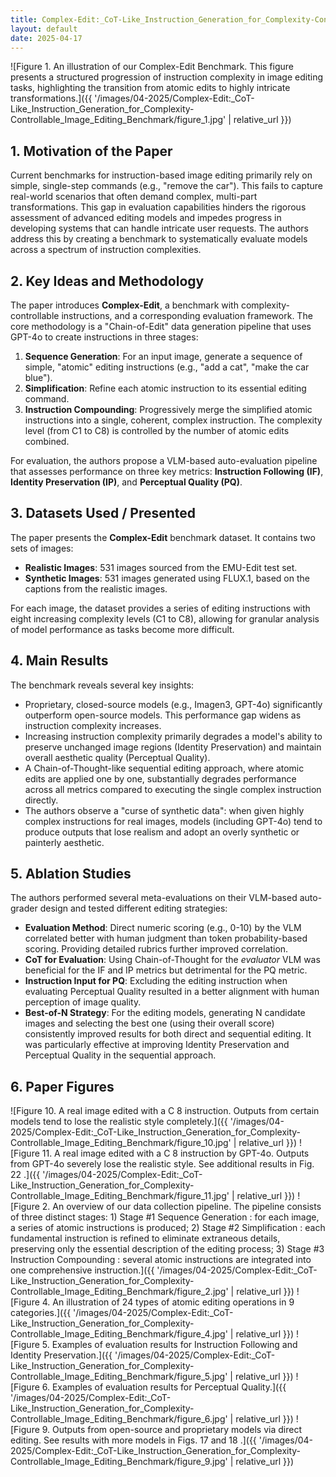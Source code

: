 ```yaml
---
title: Complex-Edit:_CoT-Like_Instruction_Generation_for_Complexity-Controllable_Image_Editing_Benchmark
layout: default
date: 2025-04-17
---
```

![Figure 1. An illustration of our Complex-Edit Benchmark. This figure presents a structured progression of instruction complexity in image editing tasks, highlighting the transition from atomic edits to highly intricate transformations.]({{ '/images/04-2025/Complex-Edit:_CoT-Like_Instruction_Generation_for_Complexity-Controllable_Image_Editing_Benchmark/figure_1.jpg' | relative_url }})
## 1. Motivation of the Paper
Current benchmarks for instruction-based image editing primarily rely on simple, single-step commands (e.g., "remove the car"). This fails to capture real-world scenarios that often demand complex, multi-part transformations. This gap in evaluation capabilities hinders the rigorous assessment of advanced editing models and impedes progress in developing systems that can handle intricate user requests. The authors address this by creating a benchmark to systematically evaluate models across a spectrum of instruction complexities.

## 2. Key Ideas and Methodology
The paper introduces **Complex-Edit**, a benchmark with complexity-controllable instructions, and a corresponding evaluation framework. The core methodology is a "Chain-of-Edit" data generation pipeline that uses GPT-4o to create instructions in three stages:
1.  **Sequence Generation**: For an input image, generate a sequence of simple, "atomic" editing instructions (e.g., "add a cat", "make the car blue").
2.  **Simplification**: Refine each atomic instruction to its essential editing command.
3.  **Instruction Compounding**: Progressively merge the simplified atomic instructions into a single, coherent, complex instruction. The complexity level (from C1 to C8) is controlled by the number of atomic edits combined.

For evaluation, the authors propose a VLM-based auto-evaluation pipeline that assesses performance on three key metrics: **Instruction Following (IF)**, **Identity Preservation (IP)**, and **Perceptual Quality (PQ)**.

## 3. Datasets Used / Presented
The paper presents the **Complex-Edit** benchmark dataset. It contains two sets of images:
*   **Realistic Images**: 531 images sourced from the EMU-Edit test set.
*   **Synthetic Images**: 531 images generated using FLUX.1, based on the captions from the realistic images.

For each image, the dataset provides a series of editing instructions with eight increasing complexity levels (C1 to C8), allowing for granular analysis of model performance as tasks become more difficult.

## 4. Main Results
The benchmark reveals several key insights:
*   Proprietary, closed-source models (e.g., Imagen3, GPT-4o) significantly outperform open-source models. This performance gap widens as instruction complexity increases.
*   Increasing instruction complexity primarily degrades a model's ability to preserve unchanged image regions (Identity Preservation) and maintain overall aesthetic quality (Perceptual Quality).
*   A Chain-of-Thought-like sequential editing approach, where atomic edits are applied one by one, substantially degrades performance across all metrics compared to executing the single complex instruction directly.
*   The authors observe a "curse of synthetic data": when given highly complex instructions for real images, models (including GPT-4o) tend to produce outputs that lose realism and adopt an overly synthetic or painterly aesthetic.

## 5. Ablation Studies
The authors performed several meta-evaluations on their VLM-based auto-grader design and tested different editing strategies:
*   **Evaluation Method**: Direct numeric scoring (e.g., 0-10) by the VLM correlated better with human judgment than token probability-based scoring. Providing detailed rubrics further improved correlation.
*   **CoT for Evaluation**: Using Chain-of-Thought for the *evaluator* VLM was beneficial for the IF and IP metrics but detrimental for the PQ metric.
*   **Instruction Input for PQ**: Excluding the editing instruction when evaluating Perceptual Quality resulted in a better alignment with human perception of image quality.
*   **Best-of-N Strategy**: For the editing models, generating N candidate images and selecting the best one (using their overall score) consistently improved results for both direct and sequential editing. It was particularly effective at improving Identity Preservation and Perceptual Quality in the sequential approach.

## 6. Paper Figures
![Figure 10. A real image edited with a C 8 instruction. Outputs from certain models tend to lose the realistic style completely.]({{ '/images/04-2025/Complex-Edit:_CoT-Like_Instruction_Generation_for_Complexity-Controllable_Image_Editing_Benchmark/figure_10.jpg' | relative_url }})
![Figure 11. A real image edited with a C 8 instruction by GPT-4o. Outputs from GPT-4o severely lose the realistic style. See additional results in Fig. 22 .]({{ '/images/04-2025/Complex-Edit:_CoT-Like_Instruction_Generation_for_Complexity-Controllable_Image_Editing_Benchmark/figure_11.jpg' | relative_url }})
![Figure 2. An overview of our data collection pipeline. The pipeline consists of three distinct stages: 1) Stage #1 Sequence Generation : for each image, a series of atomic instructions is produced; 2) Stage #2 Simplification : each fundamental instruction is refined to eliminate extraneous details, preserving only the essential description of the editing process; 3) Stage #3 Instruction Compounding : several atomic instructions are integrated into one comprehensive instruction.]({{ '/images/04-2025/Complex-Edit:_CoT-Like_Instruction_Generation_for_Complexity-Controllable_Image_Editing_Benchmark/figure_2.jpg' | relative_url }})
![Figure 4. An illustration of 24 types of atomic editing operations in 9 categories.]({{ '/images/04-2025/Complex-Edit:_CoT-Like_Instruction_Generation_for_Complexity-Controllable_Image_Editing_Benchmark/figure_4.jpg' | relative_url }})
![Figure 5. Examples of evaluation results for Instruction Following and Identity Preservation.]({{ '/images/04-2025/Complex-Edit:_CoT-Like_Instruction_Generation_for_Complexity-Controllable_Image_Editing_Benchmark/figure_5.jpg' | relative_url }})
![Figure 6. Examples of evaluation results for Perceptual Quality.]({{ '/images/04-2025/Complex-Edit:_CoT-Like_Instruction_Generation_for_Complexity-Controllable_Image_Editing_Benchmark/figure_6.jpg' | relative_url }})
![Figure 9. Outputs from open-source and proprietary models via direct editing. See results with more models in Figs. 17 and 18 .]({{ '/images/04-2025/Complex-Edit:_CoT-Like_Instruction_Generation_for_Complexity-Controllable_Image_Editing_Benchmark/figure_9.jpg' | relative_url }})
